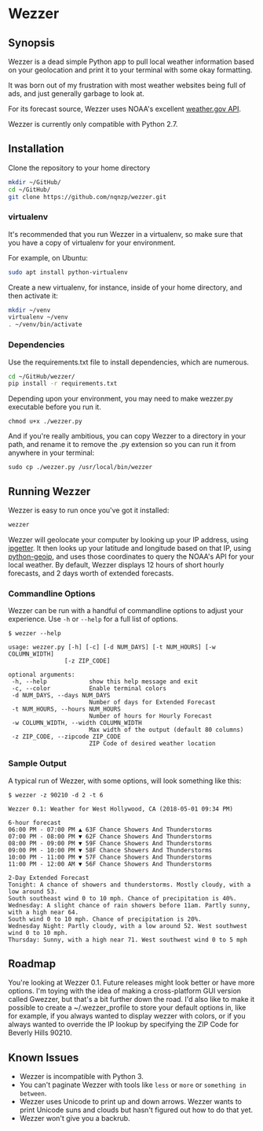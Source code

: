 # Wezzer

## Synopsis

Wezzer is a dead simple Python app to pull local weather information based on your geolocation and print it to your terminal with some okay formatting. 

It was born out of my frustration with most weather websites being full of ads, and just generally garbage to look at. 

For its forecast source, Wezzer uses NOAA's excellent [weather.gov API](https://www.weather.gov/documentation/services-web-api).

Wezzer is currently only compatible with Python 2.7.

## Installation

Clone the repository to your home directory

```bash
mkdir ~/GitHub/
cd ~/GitHub/
git clone https://github.com/nqnzp/wezzer.git
```

### virtualenv

It's recommended that you run Wezzer in a virtualenv, so make sure that you have a copy of virtualenv for your environment.

For example, on Ubuntu:

```bash
sudo apt install python-virtualenv
```

Create a new virtualenv, for instance, inside of your home directory, and then activate it:

```bash
mkdir ~/venv
virtualenv ~/venv
. ~/venv/bin/activate
```

### Dependencies
Use the requirements.txt file to install dependencies, which are numerous.

```bash
cd ~/GitHub/wezzer/
pip install -r requirements.txt
```

Depending upon your environment, you may need to make wezzer.py executable before you run it.

```
chmod u+x ./wezzer.py
```

And if you're really ambitious, you can copy Wezzer to a directory in your path, and rename it to remove the .py extension so you can run it from anywhere in your terminal:

```
sudo cp ./wezzer.py /usr/local/bin/wezzer
```

## Running Wezzer

Wezzer is easy to run once you've got it installed:

```bash
wezzer
```

Wezzer will geolocate your computer by looking up your IP address, using [ipgetter](https://github.com/phoemur/ipgetter). It then looks up your latitude and longitude based on that IP, using [python-geoip](https://pythonhosted.org/python-geoip/), and uses those coordinates to query the NOAA's API for your local weather. By default, Wezzer displays 12 hours of short hourly forecasts, and 2 days worth of extended forecasts. 

### Commandline Options
Wezzer can be run with a handful of commandline options to adjust your experience. Use `-h` or `--help` for a full list of options.

 ```
 $ wezzer --help
 
 usage: wezzer.py [-h] [-c] [-d NUM_DAYS] [-t NUM_HOURS] [-w COLUMN_WIDTH]
                 [-z ZIP_CODE]

optional arguments:
  -h, --help            show this help message and exit
  -c, --color           Enable terminal colors
  -d NUM_DAYS, --days NUM_DAYS
                        Number of days for Extended Forecast
  -t NUM_HOURS, --hours NUM_HOURS
                        Number of hours for Hourly Forecast
  -w COLUMN_WIDTH, --width COLUMN_WIDTH
                        Max width of the output (default 80 columns)
  -z ZIP_CODE, --zipcode ZIP_CODE
                        ZIP Code of desired weather location
```

### Sample Output
A typical run of Wezzer, with some options, will look something like this:

```
$ wezzer -z 90210 -d 2 -t 6

Wezzer 0.1: Weather for West Hollywood, CA (2018-05-01 09:34 PM)

6-hour forecast
06:00 PM - 07:00 PM ▲ 63F Chance Showers And Thunderstorms
07:00 PM - 08:00 PM ▼ 62F Chance Showers And Thunderstorms
08:00 PM - 09:00 PM ▼ 59F Chance Showers And Thunderstorms
09:00 PM - 10:00 PM ▼ 58F Chance Showers And Thunderstorms
10:00 PM - 11:00 PM ▼ 57F Chance Showers And Thunderstorms
11:00 PM - 12:00 AM ▼ 56F Chance Showers And Thunderstorms

2-Day Extended Forecast
Tonight: A chance of showers and thunderstorms. Mostly cloudy, with a low around 53.
South southeast wind 0 to 10 mph. Chance of precipitation is 40%.
Wednesday: A slight chance of rain showers before 11am. Partly sunny, with a high near 64.
South wind 0 to 10 mph. Chance of precipitation is 20%.
Wednesday Night: Partly cloudy, with a low around 52. West southwest wind 0 to 10 mph.
Thursday: Sunny, with a high near 71. West southwest wind 0 to 5 mph
```

## Roadmap

You're looking at Wezzer 0.1. Future releases might look better or have more options. I'm toying with the idea of making a cross-platform GUI version called Gwezzer, but that's a bit further down the road. I'd also like to make it possible to create a ~/.wezzer_profile to store your default options in, like for example, if you always wanted to display wezzer with colors, or if you always wanted to override the IP lookup by specifying the ZIP Code for Beverly Hills 90210.

## Known Issues

* Wezzer is incompatible with Python 3.
* You can't paginate Wezzer with tools like `less` or `more` or `something in between`.
* Wezzer uses Unicode to print up and down arrows. Wezzer wants to print Unicode suns and clouds but hasn't figured out how to do that yet.
* Wezzer won't give you a backrub.